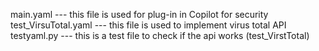 main.yaml --- this file is used for plug-in in Copilot for security</br>
test_VirsuTotal.yaml --- this file is used to implement virus total API</br>
testyaml.py --- this is a test file to check if the api works (test_VirstTotal)
